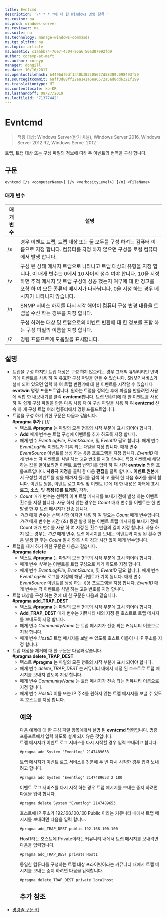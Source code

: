 ```yaml
---
title: Evntcmd
description: '\* * * *에 대 한 Windows 명령 항목 '
ms.custom: na
ms.prod: windows-server
ms.reviewer: na
ms.suite: na
ms.technology: manage-windows-commands
ms.tgt_pltfrm: na
ms.topic: article
ms.assetid: c1aabb74-76e7-4304-95a6-50ad87e92fd9
author: coreyp-at-msft
ms.author: coreyp
manager: dongill
ms.date: 10/16/2017
ms.openlocfilehash: b4496df6df1a40b383505627d58389c098493f59
ms.sourcegitcommit: 6aff3d88ff22ea141a6ea6572a5ad8dd6321f199
ms.translationtype: MT
ms.contentlocale: ko-KR
ms.lasthandoff: 09/27/2019
ms.locfileid: "71377442"
---
```

# <a name="evntcmd"></a>Evntcmd

>적용 대상: Windows Server(반기 채널), Windows Server 2016, Windows Server 2012 R2, Windows Server 2012

트랩, 트랩 대상 또는 구성 파일의 정보에 따라 두 이벤트의 번역을 구성 합니다.   
## <a name="syntax"></a>구문  
```  
evntcmd [/s <computerName>] [/v <verbosityLevel>] [/n] <FileName>  
```  
### <a name="parameters"></a>매개 변수  

|      매개 변수      |                                                                                                                                                            설명                                                                                                                                                             |
|---------------------|------------------------------------------------------------------------------------------------------------------------------------------------------------------------------------------------------------------------------------------------------------------------------------------------------------------------------------|
|  /s <computerName>  |                                                         경우 이벤트 트랩, 트랩 대상 또는 둘 모두를 구성 하려는 컴퓨터 이름으로 지정 합니다. 컴퓨터를 지정 하지 않으면 구성을 로컬 컴퓨터에서 발생 합니다.                                                          |
| /v <verbosityLevel> | 구성 된 상태 메시지 트랩으로 나타나고 트랩 대상의 유형을 지정 합니다. 이 매개 변수는 0에서 10 사이의 정수 여야 합니다. 10을 지정 하면 추적 메시지 및 트랩 구성에 성공 했는지 여부에 대 한 경고를 포함 하 여 모든 종류의 메시지가 나타납니다. 0을 지정 하는 경우 메시지가 나타나지 않습니다. |
|         /n          |                                                                                                           SNMP 서비스 하지를 다시 시작 해야이 컴퓨터 구성 변경 내용을 트랩을 수신 하는 경우를 지정 합니다.                                                                                                            |
|     <FileName>      |                                                                                     구성 하려는 대상 및 트랩으로의 이벤트 변환에 대 한 정보를 포함 하는 구성 파일의 이름을 지정 합니다.                                                                                     |
|         /?          |                                                                                                                                                명령 프롬프트에 도움말을 표시합니다.                                                                                                                                                |

## <a name="remarks"></a>설명  
- 트랩을 구성 하지만 트랩 대상은 구성 하지 않으려는 경우 그래픽 유틸리티인 번역기에 이벤트를 사용 하 여 유효한 구성 파일을 만들 수 있습니다. SNMP 서비스가 설치 되어 있으면 입력 하 여 트랩 변환기에 대 한 이벤트를 시작할 수 있습니다 **evntwin** 명령 프롬프트입니다. 원하는 트랩을 정의한 후에 파일을 만들려면 사용에 적합 한 내보내기를 클릭 **evntcmd**합니다. 트랩 변환기에 대 한 이벤트를 사용 하 여 쉽게 구성 파일을 만든 다음 사용 하 여 구성 파일을 사용 하 여 **evntcmd** 신속 하 게 구성 트랩 여러 컴퓨터에서 명령 프롬프트입니다.  
- 트랩을 구성 하기 위한 구문은 다음과 같습니다.  
  **#pragma 추가**<em><EventLogFile> <EventSource> <EventID> [<Count> [<Period>]]</em>  
  -   텍스트 **#pragma** 는 파일의 모든 항목의 시작 부분에 표시 되어야 합니다.  
  -   **Add** 매개 변수는 트랩 구성에 이벤트를 추가 하도록 지정 합니다.  
  -   매개 변수 *EventLogFile*, *EventSource*, 및 *EventID* 필요 합니다. 매개 변수 *EventLogFile* 이벤트가 기록 되는 파일을 지정 합니다. 매개 변수 *EventSource* 이벤트를 생성 하는 응용 프로그램을 지정 합니다. *EventID* 매개 변수는 각 이벤트를 식별 하는 고유 번호를 지정 합니다. 특정 이벤트에 해당 하는 값을 알아보려면 이벤트 트랩 번역기를 입력 하 여 시작 **evntwin** 명령 프롬프트입니다. **사용자 지정**을 클릭 한 다음 **편집**을 클릭 합니다. **이벤트 원본**에서 구성할 이벤트를 찾을 때까지 폴더를 검색 하 고 클릭 한 다음 **추가**를 클릭 합니다. 이벤트 원본, 이벤트 로그 파일 및 이벤트 ID에 대 한 내용은 아래에 표시 **로그, 소스**, 및 **특정 ID를 트래핑**, 각각.  
  -   *Count* 매개 변수는 선택적 이며 트랩 메시지를 보내기 전에 발생 하는 이벤트 횟수를 지정 합니다. 사용 하지 않는 경우는 *Count* 매개 변수를 이벤트는 한 번 발생 한 후 트랩 메시지가 전송 됩니다.  
  -   *기간* 매개 변수는 선택 사항 이지만 사용 하 여 필요는 *Count* 매개 변수입니다. *기간* 매개 변수는 시간 (초) 동안 발생 하는 이벤트 트랩 메시지를 보내기 전에 Count 매개 변수를 사용 하 여 지정 된 횟수 만큼의 길이 지정 합니다. 사용 하지 않는 경우는 *기간* 매개 변수, 트랩 메시지를 보내는 이벤트와 지정 된 횟수 만큼 발생 한 후는 *Count* 일치 항목 사이 경과 시간 없이 매개 변수입니다.  
- 트랩을 제거 하기 위한 구문은 다음과 같습니다.  
  **#pragma delete**<em><EventLogFile> <EventSource> <EventID></em>  
  -   텍스트 **#pragma** 는 파일의 모든 항목의 시작 부분에 표시 되어야 합니다.  
  -   매개 변수 *삭제* 는 이벤트를 트랩 구성으로 제거 하도록 지정 합니다.  
  -   매개 변수 *EventLogFile*,  *EventSource*, 및 *EventID* 필요 합니다. 매개 변수 *EventLogFile* 로그를 지정에 해당 이벤트가 기록 됩니다. 매개 변수 *EventSource* 이벤트를 생성 하는 응용 프로그램을 지정 합니다. *EventID* 매개 변수는 각 이벤트를 식별 하는 고유 번호를 지정 합니다.  
- 트랩 대상을 구성 하는 것에 대 한 구문은 다음과 같습니다.  
  **#pragma add_TRAP_DEST**<em><CommunityName> <HostID></em>  
  -   텍스트 **#pragma** 는 파일의 모든 항목의 시작 부분에 표시 되어야 합니다.  
  -   **Add_TRAP_DEST** 매개 변수는 커뮤니티 내의 지정 된 호스트로 트랩 메시지를 보내도록 지정 합니다.  
  -   매개 변수 *CommunityName* 는 트랩 메시지가 전송 되는 커뮤니티 이름으로 지정 합니다.  
  -   매개 변수 *HostID* 트랩 메시지를 보낼 수 있도록 호스트 이름이 나 IP 주소를 지정 합니다.  
- 트랩 대상을 제거에 대 한 구문은 다음과 같습니다.  
  **#pragma delete_TRAP_DEST**<em><CommunityName> <HostID></em>  
  - 텍스트 **#pragma** 는 파일의 모든 항목의 시작 부분에 표시 되어야 합니다.  
  - 매개 변수 *delete_TRAP_DEST* 는 커뮤니티 내에서 지정 된 호스트로 트랩 메시지를 보내지 않도록 지정 합니다.  
  - 매개 변수 *CommunityName* 는 트랩 메시지가 전송 되는 커뮤니티 이름으로 지정 합니다.  
  - 매개 변수 *HostID* 이름 또는 IP 주소를 원하지 않는 트랩 메시지를 보낼 수 있도록 호스트를 지정 합니다.  
    ## <a name="BKMK_Examples"></a>예와  
    다음 예제에 대 한 구성 파일 항목에에서 설명 된 **evntcmd** 명령입니다. 명령 프롬프트에서 입력 하도록 설계 되지 않은 것입니다.  
    트랩 메시지가 이벤트 로그 서비스를 다시 시작할 경우 입력 보내려고 합니다.  
    ```  
    #pragma add System "Eventlog" 2147489653  
    ```  
    트랩 메시지가 이벤트 로그 서비스를 3 분에 두 번 다시 시작한 경우 입력 보내려고 합니다.  
    ```  
    #pragma add System "Eventlog" 2147489653 2 180  
    ```  
    이벤트 로그 서비스를 다시 시작 하는 경우 트랩 메시지를 보내는 중지 하려면 다음을 입력 합니다.  
    ```  
    #pragma delete System "Eventlog" 2147489653  
    ```  
    호스트에 IP 주소가 192.168.100.100 Public 이라는 커뮤니티 내에서 트랩 메시지를 보내려면 다음을 입력 합니다.  
    ```  
    #pragma add_TRAP_DEST public 192.168.100.100  
    ```  
    Host1라는 호스트에 Private이라는 커뮤니티 내에서 트랩 메시지를 보내려면 다음을 입력합니다.  
    ```  
    #pragma add_TRAP_DEST private Host1  
    ```  
    동일한 컴퓨터를 구성하는 트랩 대상 프라이빗이라는 커뮤니티 내에서 트랩 메시지를 보내는 중지 하려면 다음을 입력합니다.  
    ```  
    #pragma delete_TRAP_DEST private localhost  
    ```  
    ## <a name="additional-references"></a>추가 참조  
- [명령줄 구문 키](command-line-syntax-key.md)  
